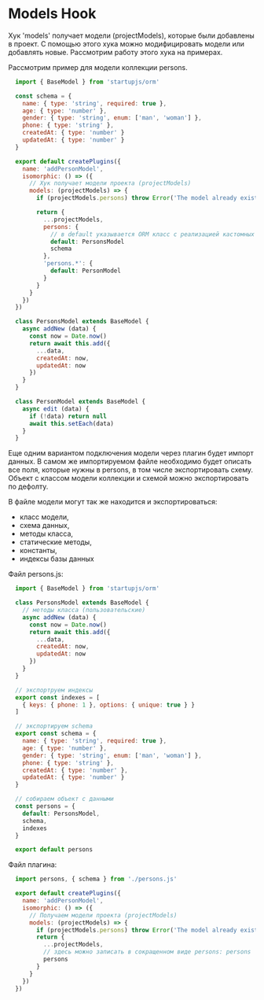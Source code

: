 # Models Hook

Хук 'models' получает модели (projectModels), которые были добавлены в проект. С помощью этого хука можно модифицировать модели или добавлять новые. Рассмотрим работу этого хука на примерах.

Рассмотрим пример для модели коллекции persons.

```js
  import { BaseModel } from 'startupjs/orm'

  const schema = {
    name: { type: 'string', required: true },
    age: { type: 'number' },
    gender: { type: 'string', enum: ['man', 'woman'] },
    phone: { type: 'string' },
    createdAt: { type: 'number' }
    updatedAt: { type: 'number' }
  }

  export default createPlugins({
    name: 'addPersonModel',
    isomorphic: () => ({
      // Хук получает модели проекта (projectModels)
      models: (projectModels) => {
        if (projectModels.persons) throw Error('The model already exists')

        return {
          ...projectModels,
          persons: {
            // в default указывается ORM класс с реализацией кастомных методов для этой модели коллекции
            default: PersonsModel
            schema
          },
          'persons.*': {
            default: PersonModel
          }
        }
      }
    })
  })

  class PersonsModel extends BaseModel {
    async addNew (data) {
      const now = Date.now()
      return await this.add({
        ...data,
        createdAt: now,
        updatedAt: now
      })
    }
  }

  class PersonModel extends BaseModel {
    async edit (data) {
      if (!data) return null
      await this.setEach(data)
    }
  }
```

Еще одним вариантом подключения модели через плагин будет импорт данных. В самом же импортируемом файле необходимо будет описать все поля, которые нужны в persons, в том числе экспортировать схему. Объект с классом модели коллекции и схемой можно экспортировать по дефолту.

В файле модели могут так же находится и экспортироваться:
- класс модели,
- схема данных,
- методы класса,
- статические методы,
- константы,
- индексы базы данных

Файл persons.js:

```js
  import { BaseModel } from 'startupjs/orm'

  class PersonsModel extends BaseModel {
    // методы класса (пользовательские)
    async addNew (data) {
      const now = Date.now()
      return await this.add({
        ...data,
        createdAt: now,
        updatedAt: now
      })
    }
  }

  // экспортруем индексы
  export const indexes = [
    { keys: { phone: 1 }, options: { unique: true } }
  ]

  // экспортируем schema
  export const schema = {
    name: { type: 'string', required: true },
    age: { type: 'number' },
    gender: { type: 'string', enum: ['man', 'woman'] },
    phone: { type: 'string' },
    createdAt: { type: 'number' },
    updatedAt: { type: 'number' }
  }

  // собираем объект с данными
  const persons = {
    default: PersonsModel,
    schema,
    indexes
  }

  export default persons
```

Файл плагина:

```js
  import persons, { schema } from './persons.js'

  export default createPlugins({
    name: 'addPersonModel',
    isomorphic: () => ({
      // Получаем модели проекта (projectModels)
      models: (projectModels) => {
        if (projectModels.persons) throw Error('The model already exists')
        return {
          ...projectModels,
          // здесь можно записать в сокращенном виде persons: persons
          persons
        }
      }
    })
  })
```
